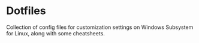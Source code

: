 # Dotfiles

Collection of config files for customization settings on Windows Subsystem for Linux, along with some cheatsheets.
